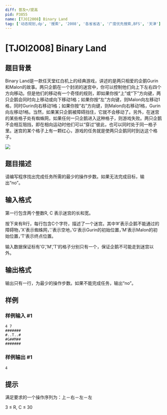 ```yaml
---
diff: 普及+/提高
pid: P3855
name: [TJOI2008] Binary Land
tag: ['动态规划,dp', '搜索', '2008', '各省省选', '广度优先搜索,BFS', '天津']
---
```

# [TJOI2008] Binary Land
## 题目背景

Binary Land是一款任天堂红白机上的经典游戏，讲述的是两只相爱的企鹅Gurin和Malon的故事。两只企鹅在一个封闭的迷宫中，你可以控制他们向上下左右四个方向移动。但是他们的移动有一个奇怪的规则，即如果你按“上”或“下”方向键，两只企鹅会同时向上移动或向下移动1格；如果你按“左”方向键，则Malon向左移动1格，同时Gurin向右移动1格；如果你按“右”方向键，则Malon向右移动1格，Gurin向左移动1格。当然，如果某只企鹅被障碍挡住，它就不会移动了。另外，在迷宫的某些格子处有蜘蛛网，如果任何一只企鹅进入这种格子，则游戏失败。两只企鹅不会相互阻挡，即在相向运动时他们可以“穿过”彼此，也可以同时处于同一格子里。迷宫的某个格子上有一颗红心，游戏的任务就是使两只企鹅同时到达这个格子。

![](https://cdn.luogu.com.cn/upload/pic/6099.png)

## 题目描述

请编写程序找出完成任务所需的最少的操作步数。如果无法完成目标，输出“no”。

## 输入格式

第一行包含两个整数R, C 表示迷宫的长和宽。

按下来有R行，每行包含C个字符，描述了一个迷宫。其中’#’表示企鹅不能通过的障碍物，’X’表示蜘蛛网，’.’表示空地，’G’表示Gurin的初始位置，’M’表示Malon的初始位置，’T’表示终点位置。

输入数据保证标有’G’,’M’,’T’的格子分别只有一个，保证企鹅不可能走到迷宫以外。

## 输出格式

输出只有一行，为最少的操作步数。如果不能完成任务，输出“no”。

## 样例

### 样例输入 #1
```
4 7
#######
#..T..#
#G##M##
#######

```
### 样例输出 #1
```
4
```
## 提示

满足要求的一个操作序列为：上－右－左－左

3 ≤ R, C ≤ 30

